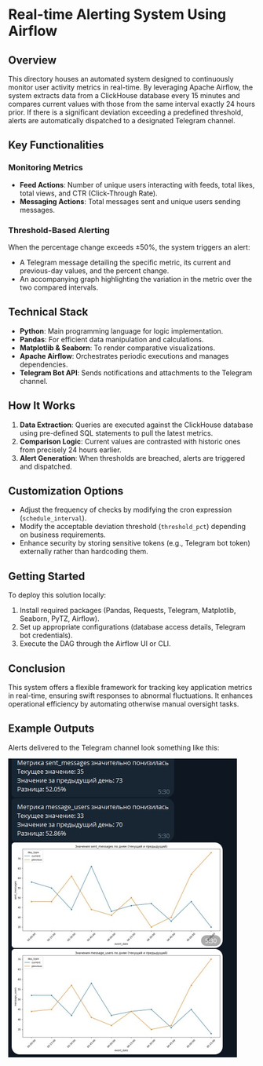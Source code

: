 # Real-time Alerting System Using Airflow

## Overview

This directory houses an automated system designed to continuously monitor user activity metrics in real-time. By leveraging Apache Airflow, the system extracts data from a ClickHouse database every 15 minutes and compares current values with those from the same interval exactly 24 hours prior. If there is a significant deviation exceeding a predefined threshold, alerts are automatically dispatched to a designated Telegram channel.

## Key Functionalities

### Monitoring Metrics

- **Feed Actions**: Number of unique users interacting with feeds, total likes, total views, and CTR (Click-Through Rate).
- **Messaging Actions**: Total messages sent and unique users sending messages.

### Threshold-Based Alerting

When the percentage change exceeds ±50%, the system triggers an alert:
- A Telegram message detailing the specific metric, its current and previous-day values, and the percent change.
- An accompanying graph highlighting the variation in the metric over the two compared intervals.

## Technical Stack

- **Python**: Main programming language for logic implementation.
- **Pandas**: For efficient data manipulation and calculations.
- **Matplotlib & Seaborn**: To render comparative visualizations.
- **Apache Airflow**: Orchestrates periodic executions and manages dependencies.
- **Telegram Bot API**: Sends notifications and attachments to the Telegram channel.

## How It Works

1. **Data Extraction**: Queries are executed against the ClickHouse database using pre-defined SQL statements to pull the latest metrics.
2. **Comparison Logic**: Current values are contrasted with historic ones from precisely 24 hours earlier.
3. **Alert Generation**: When thresholds are breached, alerts are triggered and dispatched.

## Customization Options

- Adjust the frequency of checks by modifying the cron expression (`schedule_interval`).
- Modify the acceptable deviation threshold (`threshold_pct`) depending on business requirements.
- Enhance security by storing sensitive tokens (e.g., Telegram bot token) externally rather than hardcoding them.

## Getting Started

To deploy this solution locally:

1. Install required packages (Pandas, Requests, Telegram, Matplotlib, Seaborn, PyTZ, Airflow).
2. Set up appropriate configurations (database access details, Telegram bot credentials).
3. Execute the DAG through the Airflow UI or CLI.

## Conclusion

This system offers a flexible framework for tracking key application metrics in real-time, ensuring swift responses to abnormal fluctuations. It enhances operational efficiency by automating otherwise manual oversight tasks.

## Example Outputs

Alerts delivered to the Telegram channel look something like this:

![Alert](/notebooks/Airflow_alerts/Example_alert.jpg)
